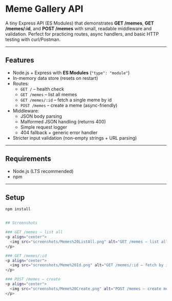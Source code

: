 # Meme Gallery API

A tiny Express API (ES Modules) that demonstrates **GET /memes**, **GET /memes/:id**, and **POST /memes** with small, readable middleware and validation. Perfect for practicing routes, async handlers, and basic HTTP testing with curl/Postman.

---

## Features

- Node.js + Express with **ES Modules** (`"type": "module"`)
- In-memory data store (resets on restart)
- Routes:
  - `GET /` – health check
  - `GET /memes` – list all memes
  - `GET /memes/:id` – fetch a single meme by id
  - `POST /memes` – create a meme (async-friendly)
- Middleware:
  - JSON body parsing
  - Malformed JSON handling (returns 400)
  - Simple request logger
  - 404 fallback + generic error handler
- Stricter input validation (non-empty strings + URL parsing)

---

## Requirements

- Node.js (LTS recommended)
- npm

---

## Setup

```bash
npm install


## Screenshots

### GET /memes — list all
<p align="center">
  <img src="screenshots/Memes%20ListAll.png" alt="GET /memes — list all memes" width="800">
</p>

### GET /memes/:id
<p align="center">
  <img src="screenshots/Meme%20Id.png" alt="GET /memes/:id — fetch by id" width="800">
</p>

### POST /memes — create
<p align="center">
  <img src="screenshots/Meme%20Create.png" alt="POST /memes — create meme" width="800">
</p>